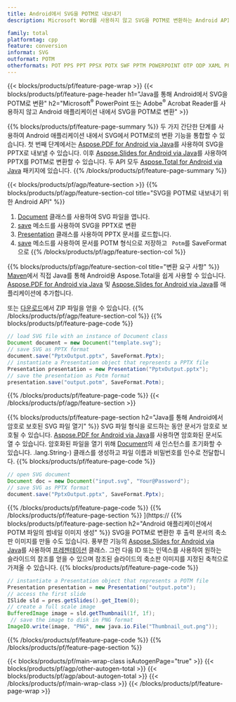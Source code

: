 ```yaml
---
title: Android에서 SVG을 POTM로 내보내기
description: Microsoft Word를 사용하지 않고 SVG을 POTM로 변환하는 Android API

family: total
platformtag: cpp
feature: conversion
informat: SVG
outformat: POTM
otherformats: POT PPS PPT PPSX POTX SWF PPTM POWERPOINT OTP ODP XAML PPSM
---
```

{{< blocks/products/pf/feature-page-wrap >}}
{{< blocks/products/pf/feature-page-header h1="Java를 통해 Android에서 SVG을 POTM로 변환" h2="Microsoft<sup>&reg;</sup> PowerPoint 또는 Adobe<sup>&reg;</sup> Acrobat Reader를 사용하지 않고 Android 애플리케이션 내에서 SVG을 POTM로 변환" >}}

{{% blocks/products/pf/feature-page-summary %}}
두 가지 간단한 단계를 사용하여 Android 애플리케이션 내에서 SVG에서 POTM로의 변환 기능을 통합할 수 있습니다. 첫 번째 단계에서는 [Aspose.PDF for Android via Java](https://products.aspose.com/pdf/android-java/)를 사용하여 SVG을 PPTX로 내보낼 수 있습니다. 이후 [Aspose.Slides for Android via Java](https://products.aspose.com/slides/android-java/)를 사용하여 PPTX를 POTM로 변환할 수 있습니다. 두 API 모두 [Aspose.Total for Android via Java](https://products.aspose.com/total/android-java/) 패키지에 있습니다. 
{{% /blocks/products/pf/feature-page-summary  %}}

{{< blocks/products/pf/agp/feature-section >}}
{{% blocks/products/pf/agp/feature-section-col title="SVG을 POTM로 내보내기 위한 Android API" %}}
1. [Document](https://reference.aspose.com/pdf/java/com.aspose.pdf/Document) 클래스를 사용하여 SVG 파일을 엽니다.
2. [save](https://reference.aspose.com/pdf/java/com.aspose.pdf/Document#save-java.lang.String-int-) 메소드를 사용하여 SVG을 PPTX로 변환
3. [Presentation](https://reference.aspose.com/slides/java/com.aspose.slides/Presentation) 클래스를 사용하여 PPTX 문서를 로드합니다.
4. [save](https://reference.aspose.com/slides/java/com.aspose.slides/Presentation#save-java.lang.String-int-) 메소드를 사용하여 문서를 POTM 형식으로 저장하고 ` Potm`를 SaveFormat으로
{{% /blocks/products/pf/agp/feature-section-col %}}

{{% blocks/products/pf/agp/feature-section-col title="변환 요구 사항" %}}
[Maven](https://releases.aspose.com/total/java/)에서 직접 Java를 통해 Android용 Aspose.Total을 쉽게 사용할 수 있습니다. [Aspose.PDF for Android via Java](https://docs.aspose.com/pdf/androidjava/installation/) 및 [Aspose.Slides for Android via Java](https://docs.aspose.com/slides/androidjava/install-aspose-slides-for-android-via-java/)를 애플리케이션에 추가합니다.

또는 [다운로드](https://releases.aspose.com/total/androidjava)에서 ZIP 파일을 얻을 수 있습니다.
{{% /blocks/products/pf/agp/feature-section-col %}}
{{% blocks/products/pf/feature-page-code %}}

```java
// load SVG file with an instance of Document class
Document document = new Document("template.svg");
// save SVG as PPTX format 
document.save("PptxOutput.pptx", SaveFormat.Pptx); 
// instantiate a Presentation object that represents a PPTX file
Presentation presentation = new Presentation("PptxOutput.pptx");
// save the presentation as Potm format
presentation.save("output.potm", SaveFormat.Potm);   
```


{{% /blocks/products/pf/feature-page-code %}}
{{< /blocks/products/pf/agp/feature-section >}}

{{% blocks/products/pf/feature-page-section  h2="Java를 통해 Android에서 암호로 보호된 SVG 파일 열기" %}}
SVG 파일 형식을 로드하는 동안 문서가 암호로 보호될 수 있습니다. [Aspose.PDF for Android via Java](https://products.aspose.com/pdf/android-java/)를 사용하면 암호화된 문서도 열 수 있습니다. 암호화된 파일을 열기 위해 [Document](https://reference.aspose.com/pdf/java/com.aspose.pdf/Document#Document-java.lang.String-java)의 새 인스턴스를 초기화할 수 있습니다. .lang.String-) 클래스를 생성하고 파일 이름과 비밀번호를 인수로 전달합니다.
{{% blocks/products/pf/feature-page-code %}}

```java
// open SVG document
Document doc = new Document("input.svg", "Your@Password");
// save SVG as PPTX format 
document.save("PptxOutput.pptx", SaveFormat.Pptx); 

```

{{% /blocks/products/pf/feature-page-code  %}}
{{% /blocks/products/pf/feature-page-section %}}
](https://
{{% blocks/products/pf/feature-page-section  h2="Android 애플리케이션에서 POTM 파일의 썸네일 이미지 생성" %}}
SVG을 POTM로 변환한 후 출력 문서의 축소판 이미지를 만들 수도 있습니다. 풍부한 기능의 [Aspose.Slides for Android via Java](https://products.aspose.com/slides/android-java/)를 사용하여 [프레젠테이션]( https://reference.aspose.com/slides/java/com.aspose.slides/Presentation) 클래스. 그런 다음 ID 또는 인덱스를 사용하여 원하는 슬라이드의 참조를 얻을 수 있으며 참조된 슬라이드의 축소판 이미지를 지정된 축척으로 가져올 수 있습니다.
{{% blocks/products/pf/feature-page-code %}}

```java
// instantiate a Presentation object that represents a POTM file
Presentation presentation = new Presentation("output.potm");
// access the first slide
ISlide sld = pres.getSlides().get_Item(0);
// create a full scale image
BufferedImage image = sld.getThumbnail(1f, 1f);
 // save the image to disk in PNG format
ImageIO.write(image, "PNG", new java.io.File("Thumbnail_out.png"));
```

{{% /blocks/products/pf/feature-page-code  %}}
{{% /blocks/products/pf/feature-page-section %}}

{{< blocks/products/pf/main-wrap-class isAutogenPage="true" >}}
{{< blocks/products/pf/agp/other-autogen-total >}}
{{< blocks/products/pf/agp/about-autogen-total >}}
{{< /blocks/products/pf/main-wrap-class >}}
{{< /blocks/products/pf/feature-page-wrap >}}